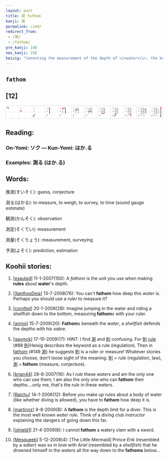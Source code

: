 ```yaml
---
layout: post
title: 測 fathom
kanji: 測
permalink: /149/
redirect_from:
 - /測/
 - /fathom/
pre_kanji: 148
nex_kanji: 150
heisig: "Connoting the measurement of the depth of <i>water</i>, the keyword <b>fathom</b> begins with the <i>water</i> primitive. To its right, we see the compound-primitive for <i>rule</i> (Frame 92) which we learned in the sense of a &quot;ruler&quot; or &quot;measure.&quot; Hence, when we <i>rule</i> <i>water</i> we <b>fathom</b> it. What could be simpler? But be careful; its simplicity is deceptive. Be sure to picture yourself <b>fathoming</b> a body of <i>water</i> several hundred feet deep by using a <i>ruler</i> of gargantuan proportions."
---
```


## `fathom`

## [12]

<div class="stroke"><img src="../images/E6B8AC.png" /></div>

## Reading:

### On-Yomi: ソク &mdash; Kun-Yomi: はか.る

### Examples: 測る (はか.る)

## Words:

推測(すいそく): guess, conjecture

測る(はかる): to measure, to weigh, to survey, to time (sound gauge estimate)

観測(かんそく): observation

測定(そくてい): measurement

測量(そくりょう): measurement, surveying

予測(よそく): prediction, estimation

## Koohii stories:

1) [<a href="http://kanji.koohii.com/profile/esaulgd">esaulgd</a>] 11-1-2007(150): A <em>fathom</em> is the unit you use when making <strong>rules</strong> about <strong>water</strong>&#039;s depth. 

2) [<a href="http://kanji.koohii.com/profile/XanthosDeia">XanthosDeia</a>] 13-7-2008(76): You can&#039;t<strong> fathom</strong> how deep this <em>water</em> is. Perhaps you should use a <em>ruler</em> to measure it? 

3) [<a href="http://kanji.koohii.com/profile/cornfed">cornfed</a>] 20-1-2008(28): Imagine jumping in the water and riding a shellfish down to the bottom, measuring<strong> fathom</strong>s with your ruler. 

4) [<a href="http://kanji.koohii.com/profile/anroo">anroo</a>] 15-7-2009(20): <strong>Fathom</strong>s beneath the <em>water</em>, a <em>shellfish</em> defends the depths with his <em>sabre</em>. 

5) [<a href="http://kanji.koohii.com/profile/gavmck">gavmck</a>] 17-10-2009(17): HINT: I find   <a href="http://jisho.org/kanji/details/測">測</a>   and   <a href="http://jisho.org/kanji/details/則">則</a>   confusing. For   <a href="http://jisho.org/kanji/details/則">則</a>   <a href="../88">rule</a> <span class="index">(#88 <a href="http://jisho.org/kanji/details/則">則</a>)</span>Heisig describes the keyword as a rule (regulation). Then in <a href="../149">fathom</a> <span class="index">(#149 <a href="http://jisho.org/kanji/details/測">測</a>)</span> he suggests   <a href="http://jisho.org/kanji/details/則">則</a>   is a ruler or measure! Whatever stories you choose, don&#039;t loose sight of the meaning:   <a href="http://jisho.org/kanji/details/則">則</a>   = rule (regulation, law),   <a href="http://jisho.org/kanji/details/測">測</a>   =<strong> fathom</strong> (measure, conjecture). 

6) [<a href="http://kanji.koohii.com/profile/brian44">brian44</a>] 28-8-2007(16): As I <em>rule</em> these <em>waters</em> and am the only one who can use them; I am also the only one who can<strong> fathom</strong> their depths....only me, that&#039;s the <em>rule</em> in these <em>waters</em>. 

7) [<a href="http://kanji.koohii.com/profile/Raichu">Raichu</a>] 14-1-2006(12): Before you make up rules about a body of water (like whether diving is allowed), you have to<strong> fathom</strong> how deep it is. 

8) [<a href="http://kanji.koohii.com/profile/martinnz">martinnz</a>] 9-8-2009(8): A<strong> fathom</strong> is the depth limit for a diver. This is the most well known <em>water</em> <em>rule</em>. Think of a diving club instructor explaining the dangers of going down this far. 

9) [<a href="http://kanji.koohii.com/profile/jshield1">jshield1</a>] 21-4-2009(6): I cannot<strong> fathom</strong> a watery clam with a sword. 

10) [<a href="http://kanji.koohii.com/profile/Mesqueeb">Mesqueeb</a>] 5-12-2008(4): [The Little Mermaid] Prince <em>Erik</em> (resembled by a <em>saber</em>) was so in love with <em>Ariel</em> (resembled by a <em>shellfish</em>) that he drowned himself in the <em>waters</em> all the way down to the <strong>fathoms</strong> below... 

